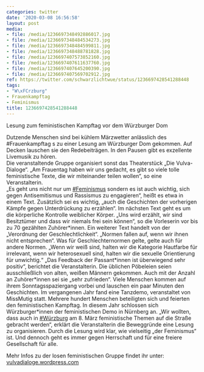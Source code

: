 ```yaml
---
categories: twitter
date: '2020-03-08 16:56:58'
layout: post
media:
- file: /media/1236697348492886017.jpg
- file: /media/1236697348484534273.jpg
- file: /media/1236697348484599811.jpg
- file: /media/1236697348488781828.jpg
- file: /media/1236697407573852160.jpg
- file: /media/1236697407611637760.jpg
- file: /media/1236697407645200390.jpg
- file: /media/1236697407569702912.jpg
ref: https://twitter.com/schwarzlichtwue/status/1236697428541288448
tags:
- "W\xFCrzburg"
- Frauenkampftag
- Feminismus
title: 1236697428541288448
---
```

Lesung zum feministischen Kampftag vor dem Würzburger Dom



Dutzende Menschen sind bei kühlem Märzwetter anlässlich des #Frauenkampftag s zu einer Lesung am Würzburger Dom gekommen. Auf Decken lauschen sie den Redebeiträgen. In den Pausen gibt es exzellente Livemusik zu hören.  
Die veranstaltende Gruppe organisiert sonst das Theaterstück „Die Vulva-Dialoge“. „Am Frauentag haben wir uns gedacht, es gibt so viele tolle feministische Texte, die wir miteinander teilen wollen“, so eine Veranstalterin.  
„Es geht uns nicht nur um [#Feminismus](/t/feminismus)  sondern es ist auch wichtig, sich gegen Antisemitismus und Rassismus zu engagieren“, heißt es etwa in einem Text. Zusätzlich sei es wichtig, „auch die Geschichten der vorherigen Kämpfe gegen Unterdrückung zu erzählen“. 
Im nächsten Text geht es um die körperliche Kontrolle weiblicher Körper. „Uns wird erzählt, wir sind Besitztümer und dass wir niemals frei sein können“, so die Vorleserin vor bis zu 70 gezählten Zuhörer\*innen. 
Ein weiterer Text handelt von der „Verordnung der Geschlechtlichkeit“. „Normen fallen auf, wenn wir ihnen nicht entsprechen“. 
Was für Geschlechternormen gelte, gelte auch für andere Normen. „Wenn wir weiß sind, halten wir die Kategorie Hautfarbe für irrelevant, wenn wir heterosexuell sind, halten wir die sexuelle Orientierung für unwichtig.“ 
„Das Feedback der Passant\*innen ist überwiegend sehr positiv“, berichtet die Veranstalterin. Die üblichen Pöbeleien seien ausschließlich von alten, weißen Männern gekommen. 
Auch mit der Anzahl an Zuhörer\*innen sei sie „sehr zufrieden“. Viele Menschen kommen auf ihrem Sonntagsspaziergang vorbei und lauschen ein paar Minuten den Geschichten. 
Im vergangenen Jahr fand eine Tanzdemo, veranstaltet von MissMutig statt. Mehrere hundert Menschen beteiligten sich und feierten den feministischen Kampftag. In diesem Jahr schlossen sich Würzburger\*innen der feministischen Demo in Nürnberg an. 
„Wir wollten, dass auch in [#Würzburg](/t/würzburg) am 8. März feministische Themen auf die Straße gebracht werden“, erklärt die Veranstalterin die Beweggründe eine Lesung zu organisieren. 
Durch die Lesung wird klar, wie vielseitig „der Feminismus“ ist. Und dennoch geht es immer gegen Herrschaft und für eine freiere Gesellschaft für alle. 



Mehr Infos zu der losen feministischen Gruppe findet ihr unter:  [vulvadialoge.wordpress.com](https://vulvadialoge.wordpress.com/) 